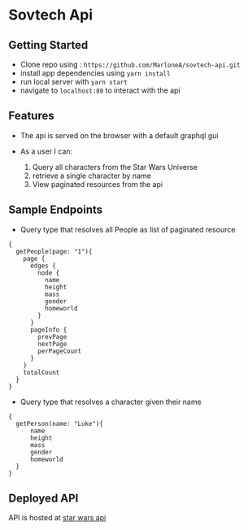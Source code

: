 # Sovtech Api

## Getting Started

- Clone repo using : `https://github.com/MarloneA/sovtech-api.git`
- install app dependencies using `yarn install`
- run local server with `yarn start`
- navigate to `localhost:80` to interact with the api



## Features

- The api is served on the browser with a default graphql gui

- As a user I can:
  1. Query all characters from the Star Wars Universe 
  2. retrieve a single character by name
  3. View paginated resources from the api
  

## Sample Endpoints

* Query type that resolves all People as list of paginated resource
```
{
  getPeople(page: "1"){
    page {
      edges {
        node {
          name
          height
          mass
          gender
          homeworld
        }
      }
      pageInfo {
        prevPage
        nextPage
        perPageCount
      }
    }
    totalCount
  }
}

```

* Query type that resolves a character given their name
```
{
  getPerson(name: "Luke"){
      name
      height
      mass
      gender
      homeworld
  }
}
```

## Deployed API

API is hosted at [star wars api](https://aqueous-cliffs-79727.herokuapp.com/)

